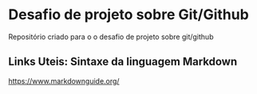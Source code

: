 # Desafio de projeto sobre Git/Github
Repositório criado para o o desafio de projeto sobre git/github

## Links Uteis: Sintaxe da linguagem Markdown
https://www.markdownguide.org/

